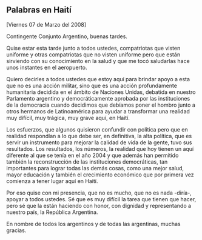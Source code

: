 Palabras en Haití
-----------------

[Viernes 07 de Marzo del 2008]

Contingente Conjunto Argentino, buenas tardes.

Quise estar esta tarde junto a todos ustedes, compatriotas que visten
uniforme y otras compatriotas que no visten uniforme pero que están
sirviendo con su conocimiento en la salud y que me tocó saludarlas hace
unos instantes en el aeropuerto.

Quiero decirles a todos ustedes que estoy aquí para brindar apoyo a esta
que no es una acción militar, sino que es una acción profundamente
humanitaria decidida en el ámbito de Naciones Unidas, debatida en
nuestro Parlamento argentino y democráticamente aprobada por las
instituciones de la democracia cuando decidimos que debíamos poner el
hombro junto a otros hermanos de Latinoamérica para ayudar a transformar
una realidad muy difícil, muy trágica, muy grave aquí, en Haití.

Los esfuerzos, que algunos quisieron confundir con política pero que en
realidad respondían a lo que debe ser, en definitiva, la alta política,
que es servir un instrumento para mejorar la calidad de vida de la
gente, tuvo sus resultados. Los resultados, los números, la realidad que
hoy tienen un aquí diferente al que se tenía en el año 2004 y que además
han permitido también la reconstrucción de las instituciones
democráticas, tan importantes para lograr todas las demás cosas, como
una mejor salud, mayor educación y también el crecimiento económico que
por primera vez comienza a tener lugar aquí en Haití.

Por eso quise con mi presencia, que no es mucho, que no es nada -diría-,
apoyar a todos ustedes. Sé que es muy difícil la tarea que tienen que
hacer, pero sé que la están haciendo con honor, con dignidad y
representando a nuestro país, la República Argentina.

En nombre de todos los argentinos y de todas las argentinas, muchas
gracias.

 

 
